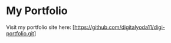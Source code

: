 # My Portfolio

Visit my portfolio site here: [https://github.com/digitalyoda11/digi-portfolio.git]
